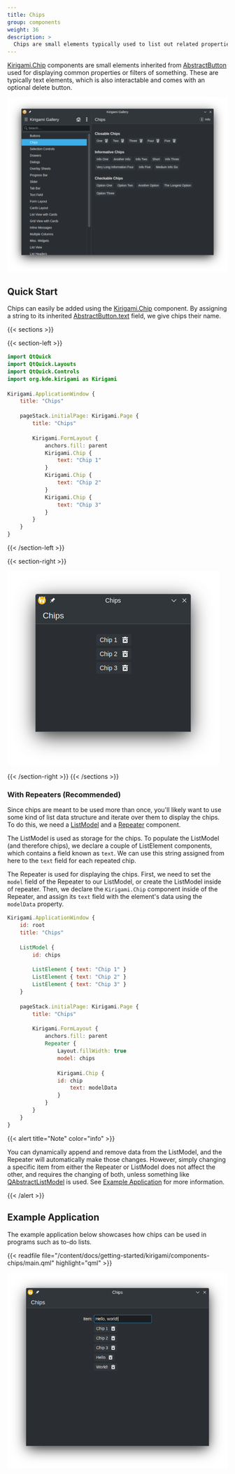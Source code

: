 ```yaml
---
title: Chips
group: components
weight: 36
description: >
  Chips are small elements typically used to list out related properties.
---
```


[Kirigami.Chip](docs:kirigami;org.kde.kirigami.Chip) components are small elements inherited from
[AbstractButton](https://doc.qt.io/qt-6/qml-qtquick-controls2-abstractbutton.html)
used for displaying common properties or filters of something. These are typically
text elements, which is also interactable and comes with an optional delete button.

![Example Chips in Kirigami Gallery](chips_kirigami_gallery.png)

## Quick Start

Chips can easily be added using the [Kirigami.Chip](https://api.kde.org/qml-org-kde-kirigami-chip.html) component. By assigning a
string to its inherited [AbstractButton.text](https://doc.qt.io/qt-6/qml-qtquick-controls-abstractbutton.html#text-prop) field, we give chips their name.

{{< sections >}}

{{< section-left >}}
```qml
import QtQuick
import QtQuick.Layouts
import QtQuick.Controls
import org.kde.kirigami as Kirigami

Kirigami.ApplicationWindow {
    title: "Chips"

    pageStack.initialPage: Kirigami.Page {
        title: "Chips"

        Kirigami.FormLayout {
            anchors.fill: parent
            Kirigami.Chip {
                text: "Chip 1"
            }
            Kirigami.Chip {
                text: "Chip 2"
            }
            Kirigami.Chip {
                text: "Chip 3"
            }
        }
    }
}
```
{{< /section-left >}}

{{< section-right >}}

![Declaring and Displaying Chips](chips_usage.png)

{{< /section-right >}}
{{< /sections >}}

### With Repeaters (Recommended)

Since chips are meant to be used more than once, you'll likely want to use some
kind of list data structure and iterate over them to display the chips. To do
this, we need a
[ListModel](https://doc.qt.io/qt-6/qml-qtqml-models-listmodel.html) and a
[Repeater](https://doc.qt.io/qt-6/qml-qtquick-repeater.html) component.


The ListModel is used as storage for the chips. To populate the ListModel (and
therefore chips), we declare a couple of ListElement components, which contains
a field known as `text`. We can use this string assigned from here to the
`text` field for each repeated chip.

The Repeater is used for displaying the chips. First, we need to set the
`model` field of the Repeater to our ListModel, or create the ListModel inside
of repeater. Then, we declare the `Kirigami.Chip` component inside of the
Repeater, and assign its `text` field with the element's data using the
`modelData` property.

```qml
Kirigami.ApplicationWindow {
    id: root
    title: "Chips"

    ListModel {
        id: chips

        ListElement { text: "Chip 1" }
        ListElement { text: "Chip 2" }
        ListElement { text: "Chip 3" }
    }

    pageStack.initialPage: Kirigami.Page {
        title: "Chips"

        Kirigami.FormLayout {
            anchors.fill: parent
            Repeater {
                Layout.fillWidth: true
                model: chips

                Kirigami.Chip {
                id: chip
                    text: modelData
                }
            }
        }
    }
}
```

{{< alert title="Note" color="info" >}}

You can dynamically append and remove data from the ListModel, and the Repeater
will automatically make those changes. However, simply changing a specific item
from either the Repeater or ListModel does not affect the other, and requires
the changing of both, unless something like
[QAbstractListModel](https://doc.qt.io/qt-6/qabstractlistmodel.html) is used.
See [Example Application](#example-application) for more information.

{{< /alert >}}

## Example Application

The example application below showcases how chips can be used in programs such
as to-do lists.

{{< readfile file="/content/docs/getting-started/kirigami/components-chips/main.qml" highlight="qml" >}}

![Chips Example Application](chips_example_app.png)

